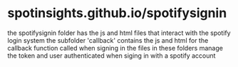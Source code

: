 # spotinsights.github.io/spotifysignin

the spotifysignin folder has the js and html files that interact with the spotify login system
the subfolder 'callback' contains the js and html for the callback function called when signing in
the files in these folders manage the token and user authenticated when siging in with a spotify account